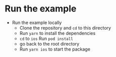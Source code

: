 # Run the example

- Run the example locally
  - Clone the repository and `cd` to this directory
  - Run `yarn` to install the dependencies
  - `cd` to `ios` Run `pod install`
  - go back to the root directory
  - Run `yarn ios` to start the package
